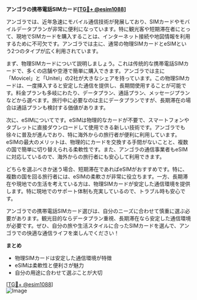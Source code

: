 **アンゴラの携帯電話SIMカード[[TG💪+ @esim1088](https://t.me/s/esim1088)]**

アンゴラでは、近年急速にモバイル通信技術が発展しており、SIMカードやモバイルデータプランが非常に便利になっています。特に観光客や短期滞在者にとって、現地でSIMカードを購入することは、インターネット接続や地図情報を利用するために不可欠です。アンゴラでは主に、通常の物理SIMカードとeSIMという2つのタイプが広く利用されています。

まず、物理SIMカードについて説明しましょう。これは传统的な携帯電話SIMカードで、多くの店舗や空港で簡単に購入できます。アンゴラでは主に「Movicel」と「Unitel」の2社が大きなシェアを持っています。この物理SIMカードは、一度挿入すると安定した通信を提供し、長期間使用することが可能です。料金プランも多岐にわたり、データプラン、通話プラン、メッセージプランなどから選べます。旅行中に必要なのは主にデータプランですが、長期滞在の場合は通話プランも検討する価値があります。

次に、eSIMについてです。eSIMは物理的なカードが不要で、スマートフォンやタブレットに直接ダウンロードして使用できる新しい技術です。アンゴラでも徐々に普及が進んでおり、特に海外からの旅行者が便利に利用しています。eSIMの最大のメリットは、物理的にカードを交換する手間がないことと、複数の国で簡単に切り替えられる柔軟性です。また、アンゴラの通信事業者もeSIMに対応しているので、海外からの旅行者にも安心して利用できます。

どちらを選ぶべきか迷う場合、短期滞在であればeSIMがおすすめです。特に、複数の国を回る旅行者には、eSIMの柔軟さが非常に役立ちます。一方、長期滞在や現地での生活を考えている方は、物理SIMカードが安定した通信環境を提供します。特に現地でのサポート体制も充実しているので、トラブル時も安心です。

アンゴラでの携帯電話SIMカード選びは、自分のニーズに合わせて慎重に選ぶ必要があります。観光目的ならデータプラン重視、長期滞在なら安定した通信環境が必要です。ぜひ、自分の旅や生活スタイルに合ったSIMカードを選んで、アンゴラでの快適な通信ライフを楽しんでください！

**まとめ**
- 物理SIMカードは安定した通信環境が特徴
- eSIMは柔軟性と便利さが魅力
- 自分の用途に合わせて選ぶことが大切

[[TG💪+ @esim1088](https://t.me/s/esim1088)]  
![Image](https://i.postimg.cc/Y0z9fWf4/image.png)